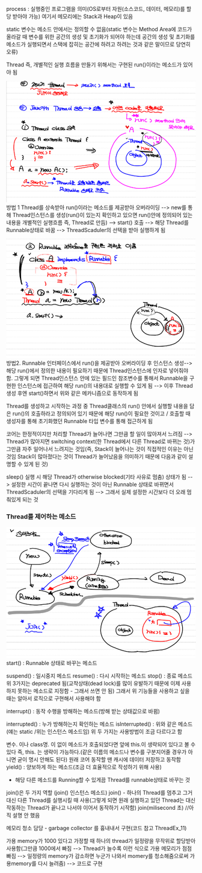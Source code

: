 process : 실행중인 프로그램을 의미(OS로부터 자원(소스코드, 데이터, 메모리)를 할당 받아야 가능)
여기서 메모리에는 Stack과 Heap이 있음


static 변수는 메소드 안에서는 정의할 수 없음(static 변수는 Method Area에 코드가 올라갈 때 변수를 위한 공간의 생성 및 초기화가 되어야 하는데 공간의 생성 및 초기화를 메소드가 실행되면서 스택에 잡히는 공간에 하려고 하려는 것과 같은 말이므로 당연히 오류)


Thread 즉, 개별적인 실행 흐름을 만들기 위해서는 구현된 run()이라는 메소드가 있어야 됨

![](../../../README_resources/Pasted%20image%2020231014201600.png)
방법 1
Thread를 상속받아 run()이라는 메소드를 제공받아 오버라이딩 --> new를 통해 Thread인스턴스를 생성(run()이 있는지 확인하고 있으면 run()안에 정의되어 있는 내용을 개별적인 실행흐름 즉, Thread로 만듬) --> start() 호출 --> 해당 Thread를 Runnable상태로 바꿈 --> ThreadScaduler의 선택을 받아 실행하게 됨

![](../../../README_resources/Pasted%20image%2020231014201540.png)
방법2. 
Runnable 인터페이스에서 run()을 제공받아 오버라이딩 후 인스턴스 생성--> 해당 run()에서 정의한 내용이 필요하기 때문에 Thread인스턴스에 인자로 넣어줘야 함. 그렇게 되면 Thread인스턴스 안에 있는 필드인 참조변수를 통해서 Runnable을 구현한 인스턴스에 접근하여 해당 run()의 내용대로 실행할 수 있게 됨 --> 이후 Thread 생성 후엔 start()하면서 위와 같은 메카니즘으로 동작하게 됨

Thread를 생성하고 시작하는 과정 중 Thread클래스의 run() 안에서 실행할 내용을 담은 run()의 호출하라고 정의되어 있기 때문에 해당 run()이 필요한 것이고 / 호출할 때 생성자를 통해 초기화했던 Runnable 타입 변수를 통해 접근하게 됨

코어는 한정적이지만 처리할 Thread가 늘어나면 그만큼 할 일이 많아져서 느려짐 
--> Thread가 많아지면 switching context(한 Thread에서 다른 Thread로 바뀌는 것)가 그만큼 자주 일어나서 느려지는 것임(즉, Stack이 늘어나는 것이 직접적인 이유는 아닌 것임 Stack이 많아졌다는 것이 Thread가 늘어났음을 의미하기 때문에 다음과 같이 설명할 수 있게 된 것)

sleep() 실행 시 해당 Thread가 otherwise blocked(기타 사유로 멈춤) 상태가 됨 --> 설정한 시간이 끝나면 다시 실행하는 것이 아닌 Runnable 상태로 바뀌면서 ThreadScaduler의 선택을 기다리게 됨 --> 그래서 실제 설정한 시간보다 더 오래 멈춰있게 되는 것

### Thread를 제어하는 메소드
![](../../../README_resources/Pasted%20image%2020231014201720.png)
start() : Runnable 상태로 바꾸는 메소드

suspend() : 일시중지 메소드
resume() : 다시 시작하는 메소드
stop() : 종료 메소드
위 3가지는 deprecated 됨(교착상태(dead lock)를 많이 유발하기 때문에 이제 사용하지 못하는 메소드로 지정함 - 그래서 쓰면 안 됨)
그래서 위 기능들을 사용하고 싶을 때는 알아서 로직으로 구현해서 사용해야 함

interrupt() : 동작 수행을 방해하는 메소드(방해 받는 상태값으로 바뀜)

interrupted() : 누가 방해하는지 확인하는 메소드
isInterrupted() : 위와  같은 메소드(얘는 static /위는 인스턴스 메소드임)
위 두 가지는 사용방법이 조금 다르다고 함

변수. 이나 class명. 이 없이 메소드가 호출되었다면 앞에 this.이 생략되어 있다고 볼 수 있다
즉, this. 는 생략이 가능하다.(같은 이름의 메소드나 변수를 구분지어줄 경우가 아니면 굳이 명시 안해도 된다)
원래 코어 동작할 땐 캐시에 데이터 저장하고 동작함
yield() : 양보하게 하는 메소드(조금 더 효율적으로 작성하기 위해 사용)
- 해당 다른 메소드를 Running할 수 있게끔 Thread를 runnable상태로 바꾸는 것

join()은 두 가지 역할 (join() 인스턴스 메소드)
join() - 하나의 Thread를 멈추고 그거 대신 다른 Thread를 실행시킬 때 사용(그렇게 되면 원래 실행하고 있던 Thread는 대신 작동하는 Thread가 끝나고 나서야 이어서 동작하기 시작함)
join(milisecond 초) //아직 설명 안 했음

메모리 청소 담당 - garbage collector 를 흉내내서 구현(코드 참고 ThreadEx_11)

가용 memory가 1000 있다고 가정할 때
하나의 thread가 일정량을 무작위로 할당받아 사용함(그만큼 1000에서 빠짐 --> Thread가 늘수록 이런 식으로 가용 메모리가 점점 빠짐 --> 일정량의 memory가 감소하면 누군가 나와서 momery를 청소해줌으로써 가용memory를 다시 늘려줌)
--> 코드로 구현